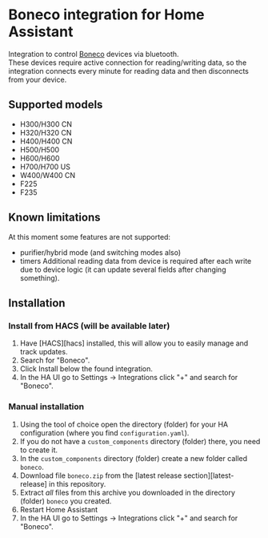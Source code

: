 # Boneco integration for Home Assistant

Integration to control [Boneco](https://www.boneco.com) devices via bluetooth.  
These devices require active connection for reading/writing data, so the integration connects every minute for reading data and then disconnects from your device. 

## Supported models
- H300/H300 CN
- H320/H320 CN
- H400/H400 CN
- H500/H500
- H600/H600
- H700/H700 US
- W400/W400 CN
- F225
- F235

## Known limitations
At this moment some features are not supported:
- purifier/hybrid mode (and switching modes also)
- timers
Additional reading data from device is required after each write due to device logic (it can update several fields after changing something).

## Installation

### Install from HACS (will be available later)

1. Have [HACS][hacs] installed, this will allow you to easily manage and track updates.
1. Search for "Boneco".
1. Click Install below the found integration.
1. In the HA UI go to Settings -> Integrations click "+" and search for "Boneco".

### Manual installation

1. Using the tool of choice open the directory (folder) for your HA configuration (where you find `configuration.yaml`).
1. If you do not have a `custom_components` directory (folder) there, you need to create it.
1. In the `custom_components` directory (folder) create a new folder called `boneco`.
1. Download file `boneco.zip` from the [latest release section][latest-release] in this repository.
1. Extract _all_ files from this archive you downloaded in the directory (folder) `boneco` you created.
1. Restart Home Assistant
1. In the HA UI go to Settings -> Integrations click "+" and search for "Boneco".
